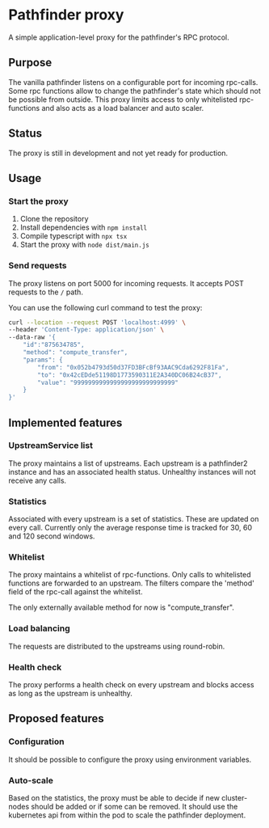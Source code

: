 # Pathfinder proxy
A simple application-level proxy for the pathfinder's RPC protocol.

## Purpose
The vanilla pathfinder listens on a configurable port for incoming rpc-calls.
Some rpc functions allow to change the pathfinder's state which should not be possible from outside.
This proxy limits access to only whitelisted rpc-functions and also acts as a load balancer and auto scaler.

## Status
The proxy is still in development and not yet ready for production.

## Usage
### Start the proxy
1. Clone the repository
2. Install dependencies with `npm install`
3. Compile typescript with `npx tsx`
4. Start the proxy with `node dist/main.js`

### Send requests
The proxy listens on port 5000 for incoming requests.
It accepts POST requests to the `/` path.  

You can use the following curl command to test the proxy:
```bash
curl --location --request POST 'localhost:4999' \
--header 'Content-Type: application/json' \
--data-raw '{
    "id":"875634785", 
    "method": "compute_transfer", 
    "params": {
        "from": "0x052b4793d50d37FD3BFcBf93AAC9Cda6292F81Fa",
        "to": "0x42cEDde51198D1773590311E2A340DC06B24cB37",
        "value": "9999999999999999999999999999"
    }
}'
```

## Implemented features
### UpstreamService list
The proxy maintains a list of upstreams. Each upstream is a pathfinder2 instance and has an associated health status.
Unhealthy instances will not receive any calls.

### Statistics
Associated with every upstream is a set of statistics. These are updated on every call.
Currently only the average response time is tracked for 30, 60 and 120 second windows.

### Whitelist
The proxy maintains a whitelist of rpc-functions. Only calls to whitelisted functions are forwarded to an upstream.
The filters compare the 'method' field of the rpc-call against the whitelist.

The only externally available method for now is "compute_transfer".

### Load balancing
The requests are distributed to the upstreams using round-robin.

### Health check
The proxy performs a health check on every upstream and blocks access as long as the upstream is unhealthy.

## Proposed features
### Configuration
It should be possible to configure the proxy using environment variables.

### Auto-scale
Based on the statistics, the proxy must be able to decide if new cluster-nodes should be added or if some can be removed.
It should use the kubernetes api from within the pod to scale the pathfinder deployment.
